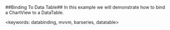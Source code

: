 ##Binding To Data Table##
In this example we will demonstrate how to bind a ChartView to a DataTable. 

<keywords: databinding, mvvm, barseries, datatable>
